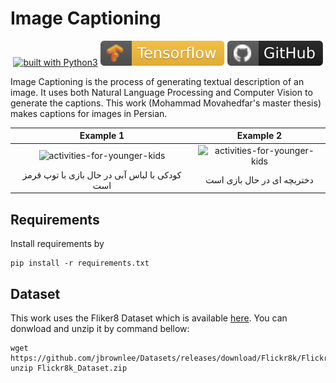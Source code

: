 # Image Captioning

<div align="center">
<a href="https://www.python.org/"><img src="https://img.shields.io/badge/built%20with-Python3-green.svg" alt="built with Python3" /></a>
<a href="https://www.tensorflow.org/"><img src="https://github.com/aleen42/badges/raw/master/src/tensorflow.svg" alt="built with Tensorflow" /></a>
<a href="https://github.com/Sharif-SLPL/image-captioning"><img src="https://github.com/aleen42/badges/raw/master/src/github.svg" alt="hosted on Github" /></a>
</div>

Image Captioning is the process of generating textual description of an image. It uses both Natural Language Processing and Computer Vision to generate the captions. This work (Mohammad Movahedfar's master thesis) makes captions for images in Persian.

| Example 1 | Example 2 |
|:--:|:--:|
| <img src="https://user-images.githubusercontent.com/43045767/151662991-4f0d4e3d-f740-47fa-a67c-c171b7795461.jpg" alt="activities-for-younger-kids" width="300px" height="300px"> | <img src="https://user-images.githubusercontent.com/43045767/151663183-cf8f2f43-df89-41ae-9eaa-347d935e0af8.jpg" alt="activities-for-younger-kids" width="300px" height="300px"> |
| کودکی با لباس آبی در حال بازی با توپ قرمز است  | دختربچه ای در حال بازی است |


## Requirements
Install requirements by 

```
pip install -r requirements.txt
```

## Dataset
This work uses the Fliker8 Dataset which is available [here](https://github.com/jbrownlee/Datasets/releases/download/Flickr8k/Flickr8k_Dataset.zip). You can donwload and unzip it by command bellow:

```
wget https://github.com/jbrownlee/Datasets/releases/download/Flickr8k/Flickr8k_Dataset.zip
unzip Flickr8k_Dataset.zip
```
